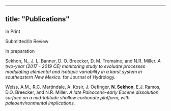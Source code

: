 
------------------
title: "Publications"
------------------

In Print

Submitted/In Review

In preparation

Sekhon, N., J. L. Banner, D. O. Breecker, D. M. Tremaine, and N.R. Miller. *A two-year (2017 - 2019 CE) monitoring study to evaluate processes modulating elemental and isotopic variability in a karst system in southeastern New Mexico.* for Journal of Hydrology.

Weiss, A.M., R.C. Martindale, A. Kosir, J. Oefinger, **N. Sekhon**, E.J. Ramos, D.O. Breecker, and N.R. Miller. *A late Paleocene-early Eocene dissolution surface on a mid-latitude shallow carbonate platform, with paleoenvironmental implications.*

